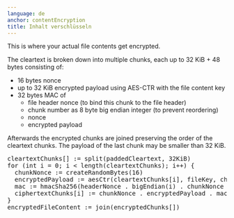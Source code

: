 ```yaml
---
language: de
anchor: contentEncryption
title: Inhalt verschlüsseln
---
```

<p class="lead">This is where your actual file contents get encrypted.</p>

The cleartext is broken down into multiple chunks, each up to 32 KiB + 48 bytes consisting of:

<ul>
  <li>16 bytes nonce</li>
  <li>up to 32 KiB encrypted payload using AES-CTR with the file content key</li>
  <li>
    32 bytes MAC of
    <ul>
      <li>file header nonce (to bind this chunk to the file header)</li>
      <li>chunk number as 8 byte big endian integer (to prevent reordering)</li>
      <li>nonce</li>
      <li>encrypted payload</li>
    </ul>
  </li>
</ul>

Afterwards the encrypted chunks are joined preserving the order of the cleartext chunks. The payload of the last chunk may be smaller than 32 KiB.

<pre>
cleartextChunks[] := split(paddedCleartext, 32KiB)
for (int i = 0; i < length(cleartextChunks); i++) {
  chunkNonce := createRandomBytes(16)
  encryptedPayload := aesCtr(cleartextChunks[i], fileKey, chunkNonce)
  mac := hmacSha256(headerNonce . bigEndian(i) . chunkNonce . encryptedPayload, macMasterKey)
  ciphertextChunks[i] := chunkNonce . encryptedPayload . mac
}
encryptedFileContent := join(encryptedChunks[])
</pre>
